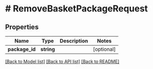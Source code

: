 # # RemoveBasketPackageRequest

## Properties

Name | Type | Description | Notes
------------ | ------------- | ------------- | -------------
**package_id** | **string** |  | [optional]

[[Back to Model list]](../../README.md#models) [[Back to API list]](../../README.md#endpoints) [[Back to README]](../../README.md)
